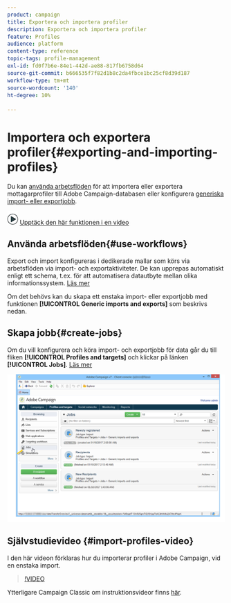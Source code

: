 ```yaml
---
product: campaign
title: Exportera och importera profiler
description: Exportera och importera profiler
feature: Profiles
audience: platform
content-type: reference
topic-tags: profile-management
exl-id: fd0f7b6e-84e1-442d-ae88-817fb6758d64
source-git-commit: b666535f7f82d1b8c2da4fbce1bc25cf8d39d187
workflow-type: tm+mt
source-wordcount: '140'
ht-degree: 10%

---
```


# Importera och exportera profiler{#exporting-and-importing-profiles}



Du kan [använda arbetsflöden](#use-workflows) för att importera eller exportera mottagarprofiler till Adobe Campaign-databasen eller konfigurera [generiska import- eller exportjobb](#create-jobs).

![](assets/do-not-localize/how-to-video.png) [Upptäck den här funktionen i en video](#import-profiles-video)

## Använda arbetsflöden{#use-workflows}

Export och import konfigureras i dedikerade mallar som körs via arbetsflöden via import- och exportaktiviteter. De kan upprepas automatiskt enligt ett schema, t.ex. för att automatisera datautbyte mellan olika informationssystem. [Läs mer](../../platform/using/import-export-workflows.md#best-practices-when-importing-data)

Om det behövs kan du skapa ett enstaka import- eller exportjobb med funktionen **[!UICONTROL Generic imports and exports]** som beskrivs nedan.

## Skapa jobb{#create-jobs}

Om du vill konfigurera och köra import- och exportjobb för data går du till fliken **[!UICONTROL Profiles and targets]** och klickar på länken **[!UICONTROL Jobs]**. [Läs mer](../../platform/using/about-generic-imports-exports.md)

![](assets/s_ncs_user_interface_import_link.png)


## Självstudievideo {#import-profiles-video}

I den här videon förklaras hur du importerar profiler i Adobe Campaign, vid en enstaka import.

>[!VIDEO](https://video.tv.adobe.com/v/25608?quality=12)

Ytterligare Campaign Classic om instruktionsvideor finns [här](https://experienceleague.adobe.com/docs/campaign-classic-learn/tutorials/overview.html?lang=sv).

